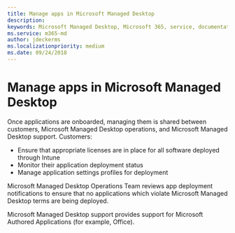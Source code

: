 ```yaml
---
title: Manage apps in Microsoft Managed Desktop
description:  
keywords: Microsoft Managed Desktop, Microsoft 365, service, documentation
ms.service: m365-md
author: jdeckerms
ms.localizationpriority: medium
ms.date: 09/24/2018
---
```


# Manage apps in Microsoft Managed Desktop

<!--Application management -->

Once applications are onboarded, managing them is shared between customers, Microsoft Managed Desktop operations, and Microsoft Managed Desktop support. 
Customers:

- Ensure that appropriate licenses are in place for all software deployed through Intune 
- Monitor their application deployment status
- Manage application settings profiles for deployment

Microsoft Managed Desktop Operations Team reviews app deployment notifications to ensure that no applications which violate Microsoft Managed Desktop terms are being deployed. 

Microsoft Managed Desktop support provides support for Microsoft Authored Applications (for example, Office). 
